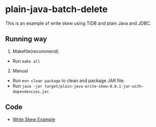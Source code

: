 # plain-java-batch-delete

This is an example of write skew using TiDB and plain Java and JDBC.

## Running way

1. Makefile(recommend)

- Run `make all`

2. Manual

- Run `mvn clean package` to clean and package JAR file.
- Run `java -jar target/plain-java-write-skew-0.0.1-jar-with-dependencies.jar`.

## Code

- [Write Skew Example](./src/main/java/com/pingcap/EffectWriteSkew.java)